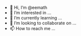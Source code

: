 - 👋 Hi, I’m @eemath
- 👀 I’m interested in ...
- 🌱 I’m currently learning ...
- 💞️ I’m looking to collaborate on ...
- 📫 How to reach me ...

<!---
eemath/eemath is a ✨ special ✨ repository because its `README.md` (this file) appears on your GitHub profile.
You can click the Preview link to take a look at your changes.
--->
